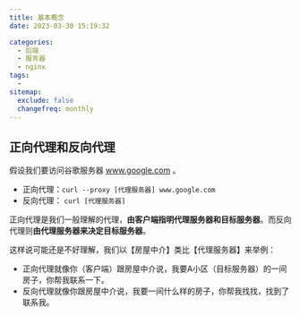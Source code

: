 ```yaml
---
title: 基本概念
date: 2023-03-30 15:19:32

categories:
  - 后端
  - 服务器
  - nginx
tags:
  - 
sitemap:
  exclude: false
  changefreq: monthly
---
```


## 正向代理和反向代理

假设我们要访问谷歌服务器 www.google.com 。
- 正向代理：`curl --proxy [代理服务器] www.google.com`
- 反向代理： `curl [代理服务器]`

正向代理是我们一般理解的代理，**由客户端指明代理服务器和目标服务器**。而反向代理则**由代理服务器来决定目标服务器**。

这样说可能还是不好理解，我们以【房屋中介】类比【代理服务器】来举例：
- 正向代理就像你（客户端）跟房屋中介说，我要A小区（目标服务器）的一间房子，你帮我联系一下。
- 反向代理就像你跟房屋中介说，我要一间什么样的房子，你帮我找找，找到了联系我。


